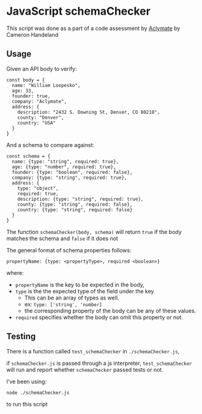 # JavaScript schemaChecker

This script was done as a part of a code assessment by [Aclymate](https://aclymate.com/) by Cameron Handeland

## Usage
Given an API body to verify:
```
const body = {
  name: "William Loopesko",
  age: 33,
  founder: true,
  company: "Aclymate",
  address: {
    description: "2432 S. Downing St, Denver, CO 80210",
    county: "Denver",
    country: "USA"
  }
}
```
And a schema to compare against:
```
const schema = {
  name: {type: "string", required: true},
  age: {type: "number", required: true},
  founder: {type: "boolean", required: false},
  company: {type: "string", required: true},
  address: {
    type: "object", 
    required: true,
    description: {type: "string", required: true},
    county: {type: "string", required: false},
    country: {type: "string", required: false}
  }
}
```

The function `schemaChecker(body, schema)` will return `true` if the body matches the schema and `false` if it does not

The general format of schema properties follows:
```
propertyName: {type: <propertyType>, required <boolean>}
```
where:  
 * `propertyName` is the key to be expected in the body,  
 * `type` is the the expected type of the field under the key  
    * This can be an array of types as well.  
    * ex: `type: ['string', 'number]`  
    * the corresponding property of the body can be any of these values.
 * `required` specifies whether the body can omit this property or not.

## Testing
There is a function called `test_schemaChecker` in `./schemaChecker.js`,

if `schemaChecker.js` is passed through a js interpreter, `test_schemaChecker` will run and report whether `schemaChecker` passed tests or not.

I've been using:
```
node ./schemaChecker.js
```
to run this script